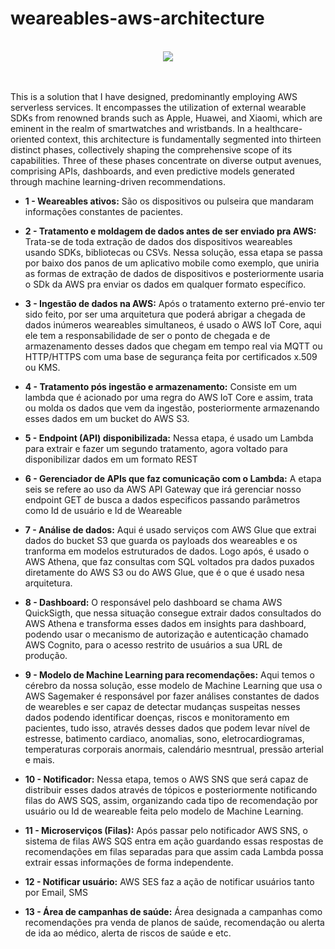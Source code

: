 # weareables-aws-architecture

<br> 

<div align="center">
<img src="https://github.com/arthurmeirelessm/weareables-aws-architecture/assets/78212769/d127ff84-3c9e-4d4d-93ca-2179ca90e47d"
" />
</div>

<br> 

<br> 

This is a solution that I have designed, predominantly employing AWS serverless services. It encompasses the utilization of external wearable SDKs from renowned brands such as Apple, Huawei, and Xiaomi, which are eminent in the realm of smartwatches and wristbands. In a healthcare-oriented context, this architecture is fundamentally segmented into thirteen distinct phases, collectively shaping the comprehensive scope of its capabilities. Three of these phases concentrate on diverse output avenues, comprising APIs, dashboards, and even predictive models generated through machine learning-driven recommendations.



* **1 - Weareables ativos:** São os dispositivos ou pulseira que mandaram informações constantes de pacientes.

* **2 - Tratamento e moldagem de dados antes de ser enviado pra AWS:** Trata-se de toda extração de dados dos dispositivos weareables usando SDKs, bibliotecas ou CSVs. Nessa solução, essa etapa se passa por baixo dos panos de um aplicativo mobile como exemplo, que uniria as formas de extração de dados de dispositivos e posteriormente usaria o SDk da AWS pra enviar os dados em qualquer formato específico.

* **3 - Ingestão de dados na AWS:**  Após o tratamento externo pré-envio ter sido feito, por ser uma arquitetura que poderá abrigar a chegada de dados inúmeros weareables simultaneos, é usado o AWS IoT Core, aqui ele tem a responsabilidade de ser o ponto de chegada e de armazenamento desses dados que chegam em tempo real via MQTT ou HTTP/HTTPS com uma base de segurança feita por certificados x.509 ou KMS.

  
* **4 - Tratamento pós ingestão e armazenamento:** Consiste em um lambda que é acionado por uma regra do AWS IoT Core e assim, trata ou molda os dados que vem da ingestão, posteriormente armazenando esses dados em um bucket do AWS S3.

* **5 - Endpoint (API) disponibilizada:** Nessa etapa, é usado um Lambda para extrair e fazer um segundo tratamento, agora voltado para disponibilizar dados em um formato REST
 

* **6 - Gerenciador de APIs que faz comunicação com o Lambda:** A etapa seis se refere ao uso da AWS API Gateway que irá gerenciar nosso endpoint GET de busca a dados especificos passando parâmetros como Id de usuário e Id de Weareable


* **7 - Análise de dados:**  Aqui é usado serviços com AWS Glue que extrai dados do bucket S3 que guarda os payloads dos weareables e os tranforma em modelos estruturados de dados. Logo após, é usado o AWS Athena, que faz consultas com SQL voltados pra dados puxados diretamente do AWS S3 ou do AWS Glue, que é o que é usado nesa arquitetura.


* **8 - Dashboard:** O responsável pelo dashboard se chama AWS QuickSigth, que nessa situação consegue extrair dados consultados do AWS Athena e transforma esses dados em insights para dashboard, podendo usar o mecanismo de autorização e autenticação chamado AWS Cognito, para o acesso restrito de usuários a sua URL de produção.  


* **9 - Modelo de Machine Learning para recomendações:** Aqui temos o cérebro da nossa solução, esse modelo de Machine Learning que usa o AWS Sagemaker é responsável por fazer análises constantes de dados de wearebles e ser capaz de detectar mudanças suspeitas nesses dados podendo identificar doenças, riscos e monitoramento em pacientes, tudo isso, através desses dados que podem levar nível de estresse, batimento cardiaco, anomalias, sono, eletrocardiogramas, temperaturas corporais anormais, calendário mesntrual, pressão arterial e mais.

  
* **10 - Notificador:** Nessa etapa, temos o AWS SNS que será capaz de distribuir esses dados através de tópicos e posteriormente notificando filas do AWS SQS, assim, organizando cada tipo de recomendação por usuário ou Id de weareable feita pelo modelo de Machine Learning.


* **11 - Microserviços (Filas):** Após passar pelo notificador AWS SNS, o sistema de filas AWS SQS entra em ação guardando essas respostas de recomendações em filas separadas para que assim cada Lambda possa extrair essas informações de forma independente.

 
* **12 - Notificar usuário:** AWS SES faz a ação de notificar usuários tanto por Email, SMS

  
* **13 - Área de campanhas de saúde:** Área designada a campanhas como recomendações pra venda de planos de saúde, recomendação ou alerta de ida ao médico, alerta de riscos de saúde e etc.       
